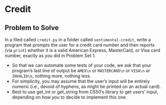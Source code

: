 # Credit

## Problem to Solve

In a filed called ```credit.py``` in a folder called ```sentimental-credit```, write a program that prompts the user for a credit card number and then reports (via ```print```) whether it is a valid American Express, MasterCard, or Visa card number, exactly as you did in Problem Set 1.

- So that we can automate some tests of your code, we ask that your program’s last line of output be ```AMEX\n``` or ```MASTERCARD\n``` or ```VISA\n``` or ```INVALID\n```, nothing more, nothing less.
- For simplicity, you may assume that the user’s input will be entirely numeric (i.e., devoid of hyphens, as might be printed on an actual card).
- Best to use get_int or get_string from CS50’s library to get users’ input, depending on how you to decide to implement this one.
